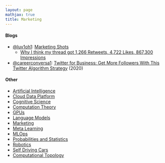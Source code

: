 ```yaml
---
layout: page
mathjax: true
title: Marketing
---
```

#### Blogs
* [@luv1oh1](https://twitter.com/luv1oh1): [Marketing Shots](https://marketingshots.substack.com/)
  * [Why I think my thread got 1,266 Retweets, 4,722 Likes, 867,300 Impressions](https://twitter.com/luv1oh1/status/1401484487792287747)
* [@careerconversa1](https://twitter.com/careerconversa1): [Twitter for Business: Get More Followers With This Twitter Algorithm Strategy](https://www.youtube.com/watch?v=rDO92AnB_5E) (2020)

#### Other
* [Artificial Intelligence](/artificial_intelligence)
* [Cloud Data Platform](/cloud_data_platform)
* [Cognitive Science](/cognitive_science)
* [Computation Theory](/computation_theory)
* [GPUs](/gpus)
* [Language Models](/language_models)
* [Marketing](/marketing)
* [Meta Learning](/meta_learning)
* [MLOps](/mlops)
* [Probabilities and Statistics](/probabilities_and_statistics)
* [Robotics](/robotics)
* [Self Driving Cars](/self_driving_cars)
* [Computational Topology](/computational_topology)
